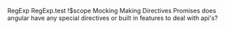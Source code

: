RegExp
RegExp.test
!$scope
Mocking
Making Directives
Promises
does angular have any special directives or built in features to deal with api's?
